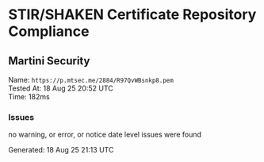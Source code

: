 # STIR/SHAKEN Certificate Repository Compliance

## Martini Security

Name: `https://p.mtsec.me/2884/R97QvWBsnkp8.pem`\
Tested At: 18 Aug 25 20:52 UTC\
Time: 182ms

### Issues

no warning, or error, or notice date level issues were found

Generated: 18 Aug 25 21:13 UTC